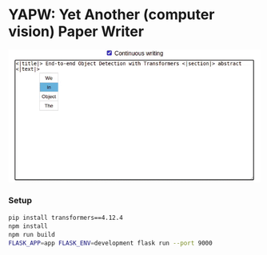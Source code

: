 # YAPW: Yet Another (computer vision) Paper Writer

![demo](static/demo.gif)

### Setup

```bash
pip install transformers==4.12.4
npm install
npm run build
FLASK_APP=app FLASK_ENV=development flask run --port 9000
```
